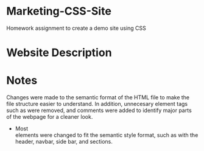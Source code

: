 # Marketing-CSS-Site
Homework assignment to create a demo site using CSS
# Website Description

# Notes

Changes were made to the semantic format of the HTML file to make the file structure easier to understand. In addition, unnecesary element tags such as </img> were removed, and comments were added to identify major parts of the webpage for a cleaner look.

* Most <div> elements were changed to fit the semantic style format, such as with the header, navbar, side bar, and sections.
